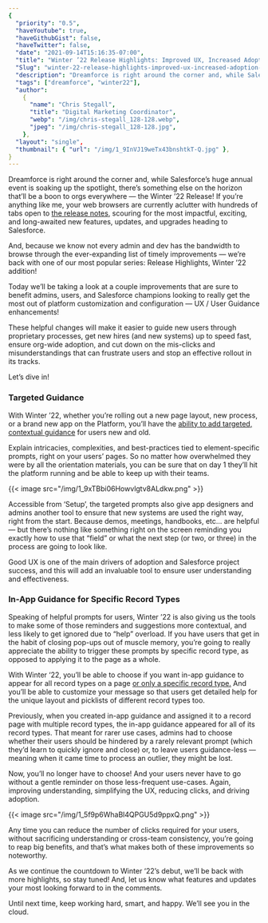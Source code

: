 ```yaml
---
{
  "priority": "0.5",
  "haveYoutube": true,
  "haveGithubGist": false,
  "haveTwitter": false,
  "date": "2021-09-14T15:16:35-07:00",
  "title": "Winter ’22 Release Highlights: Improved UX, Increased Adoption, and Fewer Mis-clicks",
  "Slug": "winter-22-release-highlights-improved-ux-increased-adoption-and-fewer-mis-clicks",
  "description": "Dreamforce is right around the corner and, while Salesforce’s huge annual event is soaking up the spotlight, there’s something else on the…",
  "tags": ["dreamforce", "winter22"],
  "author":
    {
      "name": "Chris Stegall",
      "title": "Digital Marketing Coordinator",
      "webp": "/img/chris-stegall_128-128.webp",
      "jpeg": "/img/chris-stegall_128-128.jpg",
    },
  "layout": "single",
  "thumbnail": { "url": "/img/1_9InVJ19weTx43bnshtkT-Q.jpg" },
}
---
```


Dreamforce is right around the corner and, while Salesforce’s huge annual event is soaking up the spotlight, there’s something else on the horizon that’ll be a boon to orgs everywhere — the Winter ’22 Release! If you’re anything like me, your web browsers are currently aclutter with hundreds of tabs open to [the release notes](https://help.salesforce.com/s/articleView?id=release-notes.salesforce_release_notes.htm&type=5&release=234), scouring for the most impactful, exciting, and long-awaited new features, updates, and upgrades heading to Salesforce.

And, because we know not every admin and dev has the bandwidth to browse through the ever-expanding list of timely improvements — we’re back with one of our most popular series: Release Highlights, Winter ’22 addition!

Today we’ll be taking a look at a couple improvements that are sure to benefit admins, users, and Salesforce champions looking to really get the most out of platform customization and configuration — UX / User Guidance enhancements!

These helpful changes will make it easier to guide new users through proprietary processes, get new hires (and new systems) up to speed fast, ensure org-wide adoption, and cut down on the mis-clicks and misunderstandings that can frustrate users and stop an effective rollout in its tracks.

Let’s dive in!

### Targeted Guidance

With Winter ’22, whether you’re rolling out a new page layout, new process, or a brand new app on the Platform, you’ll have the [ability to add targeted, contextual guidance](https://help.salesforce.com/s/articleView?id=release-notes.rn_general_iag_targeted_prompt_ga.htm&type=5&release=234) for users new and old.

Explain intricacies, complexities, and best-practices tied to element-specific prompts, right on your users’ pages. So no matter how overwhelmed they were by all the orientation materials, you can be sure that on day 1 they’ll hit the platform running and be able to keep up with their teams.

{{< image src="/img/1_9xTBbi06Howvlgtv8ALdkw.png" >}}

Accessible from ‘Setup’, the targeted prompts also give app designers and admins another tool to ensure that new systems are used the right way, right from the start. Because demos, meetings, handbooks, etc… are helpful — but there’s nothing like something right on the screen reminding you exactly how to use that “field” or what the next step (or two, or three) in the process are going to look like.

Good UX is one of the main drivers of adoption and Salesforce project success, and this will add an invaluable tool to ensure user understanding and effectiveness.

### In-App Guidance for Specific Record Types

Speaking of helpful prompts for users, Winter ’22 is also giving us the tools to make some of those reminders and suggestions more contextual, and less likely to get ignored due to “help” overload. If you have users that get in the habit of closing pop-ups out of muscle memory, you’re going to really appreciate the ability to trigger these prompts by specific record type, as opposed to applying it to the page as a whole.

With Winter ‘22, you’ll be able to choose if you want in-app guidance to appear for all record types on a page [or only a specific record type.](https://help.salesforce.com/s/articleView?id=release-notes.rn_general_iag_record_type.htm&type=5&release=234) And you’ll be able to customize your message so that users get detailed help for the unique layout and picklists of different record types too.

Previously, when you created in-app guidance and assigned it to a record page with multiple record types, the in-app guidance appeared for all of its record types. That meant for rarer use cases, admins had to choose whether their users should be hindered by a rarely relevant prompt (which they’d learn to quickly ignore and close) or, to leave users guidance-less — meaning when it came time to process an outlier, they might be lost.

Now, you’ll no longer have to choose! And your users never have to go without a gentle reminder on those less-frequent use-cases. Again, improving understanding, simplifying the UX, reducing clicks, and driving adoption.

{{< image src="/img/1_5f9p6WhaBl4QPGU5d9ppxQ.png" >}}

Any time you can reduce the number of clicks required for your users, without sacrificing understanding or cross-team consistency, you’re going to reap big benefits, and that’s what makes both of these improvements so noteworthy.

As we continue the countdown to Winter ‘22’s debut, we’ll be back with more highlights, so stay tuned! And, let us know what features and updates your most looking forward to in the comments.

Until next time, keep working hard, smart, and happy. We’ll see you in the cloud.
